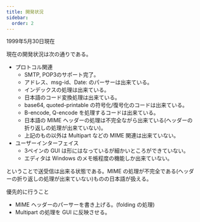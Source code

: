 ```yaml
---
title: 開発状況
sidebar:
  order: 2
---
```


1999年5月30日現在

現在の開発状況は次の通りである。

- プロトコル関連
    - SMTP, POP3のサポート完了。
    - アドレス、msg-id、Date: のパーサーは出来ている。
    - インデックスの処理は出来ている。
    - 日本語のコード変換処理は出来ている。
    - base64, quoted-printable の符号化/復号化のコードは出来ている。
    - B-encode, Q-encode を処理するコードは出来ている。
    - 日本語の MIME ヘッダーの処理は不完全ながら出来ている(ヘッダーの折り返しの処理が出来ていない)。
    - 上記のもの以外は Multipart などの MIME 関連は出来ていない。
- ユーザーインターフェイス
    - 3ペインの GUI は形にはなっているが細かいところができていない。
    - エディタは Windows のメモ帳程度の機能しか出来ていない。

ということで送受信は出来る状態である。MIME の処理が不完全である(ヘッダーの折り返しの処理が出来ていない)ものの日本語が扱える。

優先的に行うこと

- MIME ヘッダーのパーサーを書き上げる。(folding の処理)
- Multipart の処理を GUI に反映させる。
